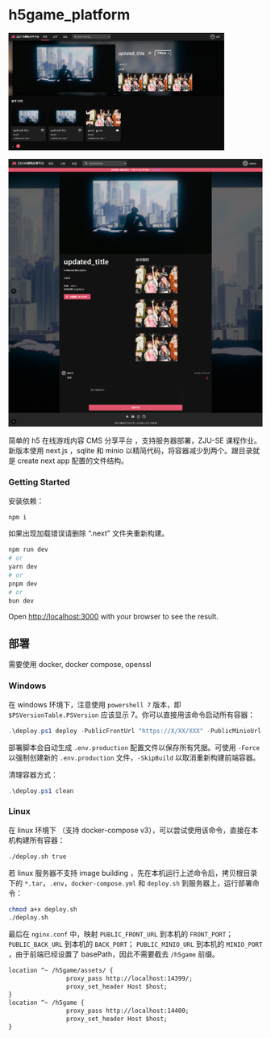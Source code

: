 # h5game_platform

![Alt text](assets/image.png)

![Alt text](assets/image-1.png)

简单的 h5 在线游戏内容 CMS 分享平台 ，支持服务器部署，ZJU-SE 课程作业。新版本使用 next.js ，sqlite 和 minio 以精简代码，将容器减少到两个。跟目录就是 create next app 配置的文件结构。

### Getting Started

安装依赖：
```bash
npm i
```

如果出现加载错误请删除 “.next” 文件夹重新构建。

```bash
npm run dev
# or
yarn dev
# or
pnpm dev
# or
bun dev
```

Open [http://localhost:3000](http://localhost:3000) with your browser to see the result.

## 部署

需要使用 docker, docker compose, openssl

### Windows

在 windows 环境下，注意使用 `powershell 7` 版本，即 `$PSVersionTable.PSVersion` 应该显示 7。你可以直接用该命令启动所有容器：

```powershell
.\deploy.ps1 deploy -PublicFrontUrl "https://X/XX/XXX" -PublicMinioUrl "https://X/XX/XXX/assets" -AdminName "the_very_first_admin"
```

部署脚本会自动生成 `.env.production` 配置文件以保存所有凭据。可使用 `-Force` 以强制创建新的 `.env.production` 文件，`-SkipBuild` 以取消重新构建前端容器。

清理容器方式：

```powershell
.\deploy.ps1 clean
```

### Linux

在 linux 环境下 （支持 docker-compose v3），可以尝试使用该命令，直接在本机构建所有容器：

```bash
./deploy.sh true
```

若 linux 服务器不支持 image building ，先在本机运行上述命令后，拷贝根目录下的 `*.tar`，`.env`，`docker-compose.yml` 和 `deploy.sh` 到服务器上，运行部署命令：

```bash
chmod a+x deploy.sh
./deploy.sh
```

最后在 `nginx.conf` 中，映射 `PUBLIC_FRONT_URL` 到本机的 `FRONT_PORT`； `PUBLIC_BACK_URL` 到本机的 `BACK_PORT`； `PUBLIC_MINIO_URL` 到本机的 `MINIO_PORT` ，由于前端已经设置了 basePath，因此不需要截去 `/h5game` 前缀。 

```nginx
location ^~ /h5game/assets/ {
                proxy_pass http://localhost:14399/;
                proxy_set_header Host $host;
}
location ^~ /h5game {
                proxy_pass http://localhost:14400;
                proxy_set_header Host $host;
}
```